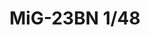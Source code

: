 ---
title: "MiG-23BN 1/48"
price: 8550.00 
desc: "LIMITED EDITION, MiG-23BN 1/48, razmera: 1/48"
img_path: "/assets/img/11132.jpg"
brand: AMMO
available: true
special_offer: false
new: false
soon: false
cat: "Plasticne-Makete"
subcat: "PM-EDUARD"
subsubcat: ""
---